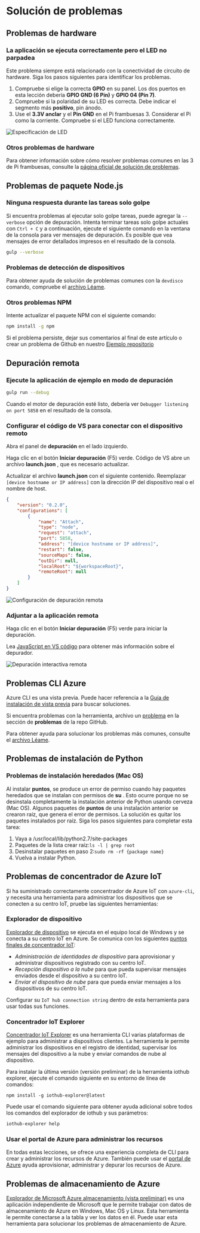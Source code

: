 <properties
 pageTitle="Solución de problemas | Microsoft Azure"
 description="Solución de problemas de la página para obtener una experiencia de frambuesas Pi Node.js"
 services="iot-hub"
 documentationCenter=""
 authors="shizn"
 manager="timlt"
 tags=""
 keywords=""/>

<tags
 ms.service="iot-hub"
 ms.devlang="multiple"
 ms.topic="article"
 ms.tgt_pltfrm="na"
 ms.workload="na"
 ms.date="10/21/2016"
 ms.author="xshi"/>

# <a name="troubleshooting"></a>Solución de problemas

## <a name="hardware-issues"></a>Problemas de hardware

### <a name="the-application-runs-well-but-the-led-is-not-blinking"></a>La aplicación se ejecuta correctamente pero el LED no parpadea

Este problema siempre está relacionado con la conectividad de circuito de hardware. Siga los pasos siguientes para identificar los problemas.

1. Compruebe si elige la correcta **GPIO** en su panel. Los dos puertos en esta lección debería **GPIO GND (6 Pin)** y **GPIO 04 (Pin 7)**.
2. Compruebe si la polaridad de su LED es correcta. Debe indicar el segmento más **positivo**, pin ánodo.
3. Use el **3.3V anclar** y el **Pin GND** en el Pi frambuesas 3. Considerar el Pi como la corriente. Compruebe si el LED funciona correctamente.

![Especificación de LED](media/iot-hub-raspberry-pi-lessons/troubleshooting/led_spec.png)

### <a name="other-hardware-issues"></a>Otros problemas de hardware

Para obtener información sobre cómo resolver problemas comunes en las 3 de Pi frambuesas, consulte la [página oficial de solución de problemas](http://elinux.org/R-Pi_Troubleshooting).

## <a name="nodejs-package-issues"></a>Problemas de paquete Node.js

### <a name="no-response-during-gulp-tasks"></a>Ninguna respuesta durante las tareas solo golpe

Si encuentra problemas al ejecutar solo golpe tareas, puede agregar la `--verbose` opción de depuración. Intenta terminar tareas solo golpe actuales con `Ctrl + C` y a continuación, ejecute el siguiente comando en la ventana de la consola para ver mensajes de depuración. Es posible que vea mensajes de error detallados impresos en el resultado de la consola. 

```bash
gulp --verbose
```

### <a name="device-discovery-issues"></a>Problemas de detección de dispositivos

Para obtener ayuda de solución de problemas comunes con la `devdisco` comando, compruebe el [archivo Léame](https://github.com/Azure/device-discovery-cli/blob/develop/readme.md).

### <a name="other-npm-issues"></a>Otros problemas NPM

Intente actualizar el paquete NPM con el siguiente comando:

```bash
npm install -g npm
```

Si el problema persiste, dejar sus comentarios al final de este artículo o crear un problema de Github en nuestro [Ejemplo repositorio](https://github.com/Azure-Samples/iot-hub-node-raspberrypi-getting-started)

## <a name="remote-debugging"></a>Depuración remota

### <a name="run-the-sample-application-in-debug-mode"></a>Ejecute la aplicación de ejemplo en modo de depuración

```bash
gulp run --debug
```

Cuando el motor de depuración esté listo, debería ver ```Debugger listening on port 5858``` en el resultado de la consola.

### <a name="configure-vs-code-to-connect-to-the-remote-device"></a>Configurar el código de VS para conectar con el dispositivo remoto

Abra el panel de **depuración** en el lado izquierdo.

Haga clic en el botón **Iniciar depuración** (F5) verde. Código de VS abre un archivo **launch.json** , que es necesario actualizar.

Actualizar el archivo **launch.json** con el siguiente contenido. Reemplazar `[device hostname or IP address]` con la dirección IP del dispositivo real o el nombre de host.   

```json
{
    "version": "0.2.0",
    "configurations": [
        {
            "name": "Attach",
            "type": "node",
            "request": "attach",
            "port": 5858,
            "address": "[device hostname or IP address]",
            "restart": false,
            "sourceMaps": false,
            "outDir": null,
            "localRoot": "${workspaceRoot}",
            "remoteRoot": null
        }
    ]
}
```

![Configuración de depuración remota](media/iot-hub-raspberry-pi-lessons/troubleshooting/remote_debugging_configuration.png)

### <a name="attach-to-the-remote-application"></a>Adjuntar a la aplicación remota

Haga clic en el botón **Iniciar depuración** (F5) verde para iniciar la depuración. 

Lea [JavaScript en VS código](https://code.visualstudio.com/docs/languages/javascript#_debugging) para obtener más información sobre el depurador.

![Depuración interactiva remota](media/iot-hub-raspberry-pi-lessons/troubleshooting/remote_debugging_interactive.png)

## <a name="azure-cli-issues"></a>Problemas CLI Azure

Azure CLI es una vista previa. Puede hacer referencia a la [Guía de instalación de vista previa](https://github.com/Azure/azure-cli/blob/master/doc/preview_install_guide.md) para buscar soluciones.

Si encuentra problemas con la herramienta, archivo un [problema](https://github.com/Azure/azure-cli/issues) en la sección de **problemas** de la repo GitHub.

Para obtener ayuda para solucionar los problemas más comunes, consulte el [archivo Léame](https://github.com/Azure/azure-cli/blob/master/README.rst).

## <a name="python-installation-issues"></a>Problemas de instalación de Python

### <a name="legacy-installation-issues-macos"></a>Problemas de instalación heredados (Mac OS)

Al instalar **puntos**, se produce un error de permiso cuando hay paquetes heredados que se instalan con permisos de **su** . Esto ocurre porque no se desinstala completamente la instalación anterior de Python usando cerveza (Mac OS). Algunos paquetes de **puntos** de una instalación anterior se crearon raíz, que genera el error de permisos. La solución es quitar los paquetes instalados por raíz. Siga los pasos siguientes para completar esta tarea:

1. Vaya a /usr/local/lib/python2.7/site-packages
2. Paquetes de la lista crear raíz:`ls -l | grep root`
3. Desinstalar paquetes en paso 2:`sudo rm -rf {package name}`
4. Vuelva a instalar Python.

## <a name="azure-iot-hub-issues"></a>Problemas de concentrador de Azure IoT

Si ha suministrado correctamente concentrador de Azure IoT con `azure-cli`, y necesita una herramienta para administrar los dispositivos que se conecten a su centro IoT, pruebe las siguientes herramientas:

### <a name="device-explorer"></a>Explorador de dispositivo

[Explorador de dispositivo](https://github.com/Azure/azure-iot-sdks/blob/master/tools/DeviceExplorer/doc/how_to_use_device_explorer.md) se ejecuta en el equipo local de Windows y se conecta a su centro IoT en Azure. Se comunica con los siguientes [puntos finales de concentrador IoT](iot-hub-devguide.md):

- *Administración de identidades de dispositivo* para aprovisionar y administrar dispositivos registrado con su centro IoT.
- *Recepción dispositivo a la nube* para que pueda supervisar mensajes enviados desde el dispositivo a su centro IoT.
- *Enviar el dispositivo de nube* para que pueda enviar mensajes a los dispositivos de su centro IoT.

Configurar su `IoT hub connection string` dentro de esta herramienta para usar todas sus funciones.

### <a name="iot-hub-explorer"></a>Concentrador IoT Explorer

[Concentrador IoT Explorer](https://github.com/Azure/azure-iot-sdks/blob/master/tools/iothub-explorer/readme.md) es una herramienta CLI varias plataformas de ejemplo para administrar a dispositivos clientes. La herramienta le permite administrar los dispositivos en el registro de identidad, supervisar los mensajes del dispositivo a la nube y enviar comandos de nube al dispositivo.

Para instalar la última versión (versión preliminar) de la herramienta iothub explorer, ejecute el comando siguiente en su entorno de línea de comandos:

```
npm install -g iothub-explorer@latest
```

Puede usar el comando siguiente para obtener ayuda adicional sobre todos los comandos del explorador de iothub y sus parámetros:

```bash
iothub-explorer help
```

### <a name="use-azure-portal-to-manage-your-resources"></a>Usar el portal de Azure para administrar los recursos

En todas estas lecciones, se ofrece una experiencia completa de CLI para crear y administrar los recursos de Azure. También puede usar el [portal de Azure](../azure-portal-overview.md) ayuda aprovisionar, administrar y depurar los recursos de Azure.

## <a name="azure-storage-issues"></a>Problemas de almacenamiento de Azure

[Explorador de Microsoft Azure almacenamiento (vista preliminar)](http://storageexplorer.com) es una aplicación independiente de Microsoft que le permite trabajar con datos de almacenamiento de Azure en Windows, Mac OS y Linux. Esta herramienta le permite conectarse a la tabla y ver los datos en él. Puede usar esta herramienta para solucionar los problemas de almacenamiento de Azure.
